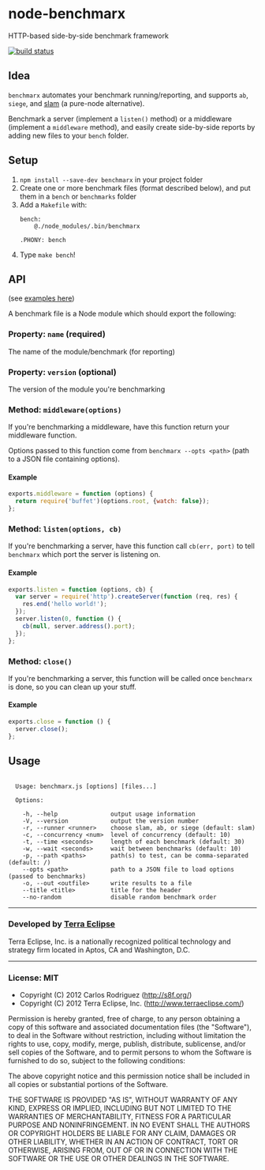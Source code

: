 node-benchmarx
==============

HTTP-based side-by-side benchmark framework

[![build status](https://secure.travis-ci.org/carlos8f/node-benchmarx.png)](http://travis-ci.org/carlos8f/node-benchmarx)

Idea
----

`benchmarx` automates your benchmark running/reporting, and supports `ab`,
`siege`, and [slam](https://github.com/carlos8f/slam) (a pure-node alternative).

Benchmark a server (implement a `listen()` method) or a middleware (implement a
`middleware` method), and easily create side-by-side reports by adding new files
to your `bench` folder.

Setup
-----

1. `npm install --save-dev benchmarx` in your project folder
2. Create one or more benchmark files (format described below), and put them in
   a `bench` or `benchmarks` folder
4. Add a `Makefile` with:
   ```
   bench:
       @./node_modules/.bin/benchmarx

   .PHONY: bench
   ```
5. Type `make bench`!

API
---

(see [examples here](https://github.com/carlos8f/node-benchmarx/tree/master/examples))

A benchmark file is a Node module which should export the following:

### Property: `name` (required)

The name of the module/benchmark (for reporting)

### Property: `version` (optional)

The version of the module you're benchmarking

### Method: `middleware(options)`

If you're benchmarking a middleware, have this function return your middleware
function.

Options passed to this function come from `benchmarx --opts <path>` (path to a
JSON file containing options).

#### Example

```javascript
exports.middleware = function (options) {
  return require('buffet')(options.root, {watch: false});
};
```

### Method: `listen(options, cb)`

If you're benchmarking a server, have this function call `cb(err, port)`
to tell `benchmarx` which port the server is listening on.

#### Example

```javascript
exports.listen = function (options, cb) {
  var server = require('http').createServer(function (req, res) {
    res.end('hello world!');
  });
  server.listen(0, function () {
    cb(null, server.address().port);
  });
};
```

### Method: `close()`

If you're benchmarking a server, this function will be called once `benchmarx`
is done, so you can clean up your stuff.

#### Example

```javascript
exports.close = function () {
  server.close();
};
```

Usage
-----

```

  Usage: benchmarx.js [options] [files...]

  Options:

    -h, --help               output usage information
    -V, --version            output the version number
    -r, --runner <runner>    choose slam, ab, or siege (default: slam)
    -c, --concurrency <num>  level of concurrency (default: 10)
    -t, --time <seconds>     length of each benchmark (default: 30)
    -w, --wait <seconds>     wait between benchmarks (default: 10)
    -p, --path <paths>       path(s) to test, can be comma-separated (default: /)
    --opts <path>            path to a JSON file to load options (passed to benchmarks)
    -o, --out <outfile>      write results to a file
    --title <title>          title for the header
    --no-random              disable random benchmark order

```

- - -

### Developed by [Terra Eclipse](http://www.terraeclipse.com)
Terra Eclipse, Inc. is a nationally recognized political technology and
strategy firm located in Aptos, CA and Washington, D.C.

- - -

### License: MIT

- Copyright (C) 2012 Carlos Rodriguez (http://s8f.org/)
- Copyright (C) 2012 Terra Eclipse, Inc. (http://www.terraeclipse.com/)

Permission is hereby granted, free of charge, to any person obtaining a copy
of this software and associated documentation files (the "Software"), to deal
in the Software without restriction, including without limitation the rights
to use, copy, modify, merge, publish, distribute, sublicense, and/or sell
copies of the Software, and to permit persons to whom the Software is furnished
to do so, subject to the following conditions:

The above copyright notice and this permission notice shall be included in
all copies or substantial portions of the Software.

THE SOFTWARE IS PROVIDED "AS IS", WITHOUT WARRANTY OF ANY KIND, EXPRESS OR
IMPLIED, INCLUDING BUT NOT LIMITED TO THE WARRANTIES OF MERCHANTABILITY,
FITNESS FOR A PARTICULAR PURPOSE AND NONINFRINGEMENT. IN NO EVENT SHALL THE
AUTHORS OR COPYRIGHT HOLDERS BE LIABLE FOR ANY CLAIM, DAMAGES OR OTHER
LIABILITY, WHETHER IN AN ACTION OF CONTRACT, TORT OR OTHERWISE, ARISING FROM,
OUT OF OR IN CONNECTION WITH THE SOFTWARE OR THE USE OR OTHER DEALINGS IN THE
SOFTWARE.